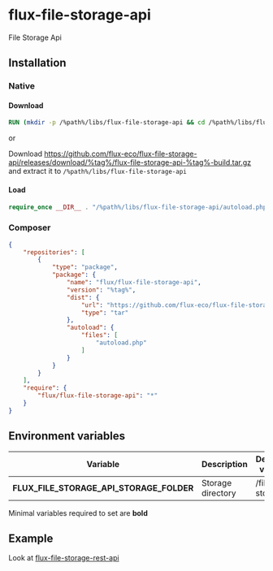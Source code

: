 # flux-file-storage-api

File Storage Api

## Installation

### Native

#### Download

```dockerfile
RUN (mkdir -p /%path%/libs/flux-file-storage-api && cd /%path%/libs/flux-file-storage-api && wget -O - https://github.com/flux-eco/flux-file-storage-api/releases/download/%tag%/flux-file-storage-api-%tag%-build.tar.gz | tar -xz --strip-components=1)
```

or

Download https://github.com/flux-eco/flux-file-storage-api/releases/download/%tag%/flux-file-storage-api-%tag%-build.tar.gz and extract it to `/%path%/libs/flux-file-storage-api`

#### Load

```php
require_once __DIR__ . "/%path%/libs/flux-file-storage-api/autoload.php";
```

### Composer

```json
{
    "repositories": [
        {
            "type": "package",
            "package": {
                "name": "flux/flux-file-storage-api",
                "version": "%tag%",
                "dist": {
                    "url": "https://github.com/flux-eco/flux-file-storage-api/releases/download/%tag%/flux-file-storage-api-%tag%-build.tar.gz",
                    "type": "tar"
                },
                "autoload": {
                    "files": [
                        "autoload.php"
                    ]
                }
            }
        }
    ],
    "require": {
        "flux/flux-file-storage-api": "*"
    }
}
```

## Environment variables

| Variable | Description | Default value |
| -------- | ----------- | ------------- |
| **FLUX_FILE_STORAGE_API_STORAGE_FOLDER** | Storage directory | /file-storage |

Minimal variables required to set are **bold**

## Example

Look at [flux-file-storage-rest-api](https://github.com/flux-caps/flux-file-storage-rest-api)
